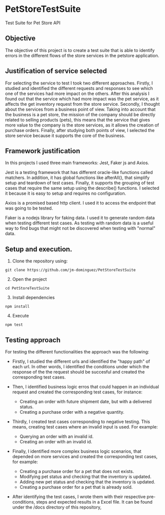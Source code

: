 # PetStoreTestSuite
Test Suite for Pet Store API

## Objective
The objective of this project is to create a test suite that is able to identify errors in the different flows of
the store services in the petstore application.

## Justification of service selected
For selecting the service to test I took two different approaches. Firstly, I studied and identified the different 
requests and responses to see which one of the services had more impact on the others. After this analysis I found out
that the service which had more impact was the pet service, as it affects the get inventory request from the store service.
Secondly, I thought about the services from a business point of view. Taking into account that the business is a pet store, the
mission of the company should be directly related to selling products (pets), this means that the service that gives more value to the company is the store services, as it allows the creation of purchase orders. Finally, after studying both points of view, I selected the store service because it supports the core of the business.

## Framework justification
In this projects I used three main frameworks: Jest, Faker js and Axios. 

Jest is a testing framework that has different oracle-like functions called matchers. In addition, it has global functions like afterAll(), that simplify setup and teardown of test cases. Finally, it supports the grouping of test cases that require the same setup using the describe() functions. I selected it because it is easy to setup and requires no configuration.

Axios is a promised based http client. I used it to access the endpoint that was going to be tested.

Faker is a nodejs library for faking data. I used it to generate random data when testing different test cases. As testing with random data is a useful way to find bugs that might not be discovered when testing with "normal" data.

## Setup and execution.

1. Clone the repository using:
```
git clone https://github.com/jm-dominguez/PetStoreTestSuite
```
2. Open the project
```
cd PetStoreTestSuite
```
3. Install dependencies
```
npm install
```
4. Execute
```
npm test
```

## Testing approach

For testing the different functionalities the approach was the following:

- Firstly, I studied the different urls and identified the "happy path" of each url. In other words, I identified the conditions under which the response of the the request should be succesful and created the corresponding test cases.

- Then, I identified business logic erros that could happen in an individual request and created the corresponding test cases, for instance: 
    - Creating an order with future shipment date, but with a delivered status.
    - Creating a purchase order with a negative quantity.

- Thirdly, I created test cases corresponding to negative testing. This means,  creating test cases where an invalid input is used. For example: 
    - Querying an order with an invalid id.
    - Creating an order with an invalid id.

- Finally, I identified more complex business logic scenarios, that depended on more services and created the corresponding test cases, for example:
    - Creating a purchase order for a pet that does not exists.
    - Modifying pet status and checking that the inventory is updated.
    - Adding new pet status and checking that the inventory is updated.
    - Creating a purchase order for a pet that is already sold.

* After identifying the test cases, I wrote them with their respective pre-conditions, steps and expected results in a Excel file. It can be found under the /docs directory of this repository,
